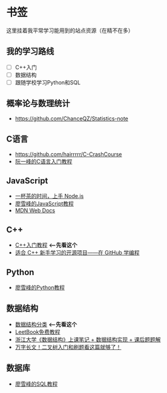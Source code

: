 # 书签  
这里挂着我平常学习能用到的站点资源（在精不在多）  

## 我的学习路线  
  - [ ] C++入门
  - [ ] 数据结构
  - [ ] 跟随学校学习Python和SQL  

## 概率论与数理统计  
* https://github.com/ChanceQZ/Statistics-note  

## C语言  
* https://github.com/hairrrrr/C-CrashCourse  
* [阮一峰的C语言入门教程](https://wangdoc.com/clang/intro.html)    

## JavaScript  
* [一杯茶的时间，上手 Node.js](https://zhuanlan.zhihu.com/p/97413574)  
* [廖雪峰的JavaScript教程](https://www.liaoxuefeng.com/wiki/1022910821149312)  
* [MDN Web Docs](https://developer.mozilla.org/zh-CN/)  

## C++  
* [C++入门教程](https://github.com/AnkerLeng/Cpp-0-1-Resource)  **<--先看这个**
* [适合 C++ 新手学习的开源项目——在 GitHub 学编程](https://zhuanlan.zhihu.com/p/273682109)  

## Python  
* [廖雪峰的Python教程](https://www.liaoxuefeng.com/wiki/1016959663602400)  

## 数据结构  
* [数据结构分类](https://www.zhihu.com/answer/1361122057)  **<--先看这个**  
* [LeetBook免费教程](https://leetcode-cn.com/leetbook/detail/top-interview-questions-easy/)  
* [浙江大学《数据结构》上课笔记 + 数据结构实现 + 课后题题解](https://github.com/callmePicacho/Data-Structres)  
* [万字长文！二叉树入门和刷题看这篇就够了！](https://zhuanlan.zhihu.com/p/136758152)  

## 数据库  
* [廖雪峰的SQL教程](https://www.liaoxuefeng.com/wiki/1177760294764384)  
